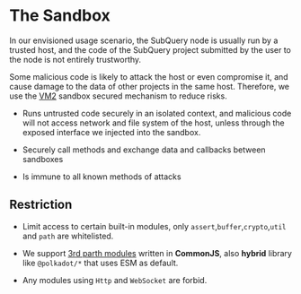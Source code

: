 # The Sandbox

In our envisioned usage scenario, the SubQuery node is usually run by a trusted host, and the code of the SubQuery project submitted by the user to the node is not entirely trustworthy. 

Some malicious code is likely to attack the host or even compromise it, and cause damage to the data of other projects in the same host.
Therefore, we use the [VM2](https://www.npmjs.com/package/vm2) sandbox secured mechanism to reduce risks.

- Runs untrusted code securely in an isolated context, and malicious code will not access network and file system of the host, unless through the exposed interface we injected into the sandbox.

- Securely call methods and exchange data and callbacks between sandboxes

- Is immune to all known methods of attacks


## Restriction

- Limit access to certain built-in modules, only `assert`,`buffer`,`crypto`,`util` and `path` are whitelisted.

- We support [3rd parth modules](create/mapping.html#third-party-libraries) written in **CommonJS**, also **hybrid** library like `@polkadot/*` that uses ESM as default.

- Any modules using `Http` and `WebSocket` are forbid.
